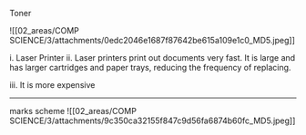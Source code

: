 Toner


![[02_areas/COMP SCIENCE/3/attachments/0edc2046e1687f87642be615a109e1c0_MD5.jpeg]]

i. Laser Printer
ii. Laser printers print out documents very fast. It is large and has larger cartridges and paper trays, reducing the frequency of replacing.

iii. It is more expensive



---
marks scheme
![[02_areas/COMP SCIENCE/3/attachments/9c350ca32155f847c9d56fa6874b60fc_MD5.jpeg]]
